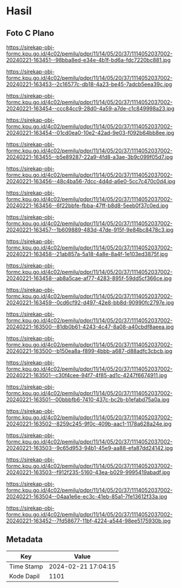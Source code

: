 # Hasil

## Foto C Plano

https://sirekap-obj-formc.kpu.go.id/4c02/pemilu/pdpr/11/14/05/20/37/1114052037002-20240221-163451--98bba8ed-e34e-4b1f-bd6a-fdc7220bc881.jpg

https://sirekap-obj-formc.kpu.go.id/4c02/pemilu/pdpr/11/14/05/20/37/1114052037002-20240221-163453--2c16577c-db18-4a23-be45-7adcb5eea39c.jpg

https://sirekap-obj-formc.kpu.go.id/4c02/pemilu/pdpr/11/14/05/20/37/1114052037002-20240221-163454--ccc84cc9-28d0-4a59-a7de-c1c849998a23.jpg

https://sirekap-obj-formc.kpu.go.id/4c02/pemilu/pdpr/11/14/05/20/37/1114052037002-20240221-163454--01cd0ea0-10e2-42ad-9e03-f092b64bb8ee.jpg

https://sirekap-obj-formc.kpu.go.id/4c02/pemilu/pdpr/11/14/05/20/37/1114052037002-20240221-163455--b5e89287-22a9-4fd8-a3ae-3b9c099f05d7.jpg

https://sirekap-obj-formc.kpu.go.id/4c02/pemilu/pdpr/11/14/05/20/37/1114052037002-20240221-163456--48c4ba56-7dcc-4d4d-a6e0-5cc7c470c0d4.jpg

https://sirekap-obj-formc.kpu.go.id/4c02/pemilu/pdpr/11/14/05/20/37/1114052037002-20240221-163456--6f22bbfe-fbba-47ff-b8d8-5eeb0f37c0ed.jpg

https://sirekap-obj-formc.kpu.go.id/4c02/pemilu/pdpr/11/14/05/20/37/1114052037002-20240221-163457--1b609889-483d-47de-915f-9e84bc8478c3.jpg

https://sirekap-obj-formc.kpu.go.id/4c02/pemilu/pdpr/11/14/05/20/37/1114052037002-20240221-163458--21ab857a-5a18-4a8e-8a4f-1e103ed3875f.jpg

https://sirekap-obj-formc.kpu.go.id/4c02/pemilu/pdpr/11/14/05/20/37/1114052037002-20240221-163458--ab8a5cae-af77-4283-895f-59dd5cf366ce.jpg

https://sirekap-obj-formc.kpu.go.id/4c02/pemilu/pdpr/11/14/05/20/37/1114052037002-20240221-163459--0cd6cf92-d497-42e8-bb8d-90990fc2797e.jpg

https://sirekap-obj-formc.kpu.go.id/4c02/pemilu/pdpr/11/14/05/20/37/1114052037002-20240221-163500--81db0b61-4243-4c47-8a08-a40cbdf8aeea.jpg

https://sirekap-obj-formc.kpu.go.id/4c02/pemilu/pdpr/11/14/05/20/37/1114052037002-20240221-163500--b150ea8a-f899-4bbb-a687-d88adfc3cbcb.jpg

https://sirekap-obj-formc.kpu.go.id/4c02/pemilu/pdpr/11/14/05/20/37/1114052037002-20240221-163501--c30f4cee-94f7-4f85-ad1c-4247f6674911.jpg

https://sirekap-obj-formc.kpu.go.id/4c02/pemilu/pdpr/11/14/05/20/37/1114052037002-20240221-163501--00bbbfb6-7410-437c-bc2b-b1efabd75a0a.jpg

https://sirekap-obj-formc.kpu.go.id/4c02/pemilu/pdpr/11/14/05/20/37/1114052037002-20240221-163502--8259c245-9f0c-409b-aac1-1178a628a24e.jpg

https://sirekap-obj-formc.kpu.go.id/4c02/pemilu/pdpr/11/14/05/20/37/1114052037002-20240221-163503--9c65d953-94b1-45e9-aa88-efa87dd24142.jpg

https://sirekap-obj-formc.kpu.go.id/4c02/pemilu/pdpr/11/14/05/20/37/1114052037002-20240221-163503--f912f235-5160-43ea-b029-9995419abadf.jpg

https://sirekap-obj-formc.kpu.go.id/4c02/pemilu/pdpr/11/14/05/20/37/1114052037002-20240221-163504--04aa1e6e-ec3c-41eb-85a1-7fe13612f33a.jpg

https://sirekap-obj-formc.kpu.go.id/4c02/pemilu/pdpr/11/14/05/20/37/1114052037002-20240221-163452--7fd58677-11bf-4224-a544-98ee5175930b.jpg


## Metadata

| Key        | Value               |
| ---------- | ------------------- |
| Time Stamp | 2024-02-21 17:04:15 |
| Kode Dapil | 1101                |



